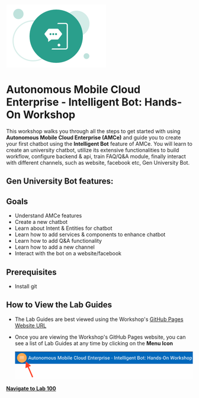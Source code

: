 ![](images/logo.png)  
# Autonomous Mobile Cloud Enterprise - Intelligent Bot: Hands-On Workshop

This workshop walks you through all the steps to get started with using **Autonomous Mobile Cloud Enterprise (AMCe)** and guide you to create your first chatbot using the **Intelligent Bot** feature of AMCe. You will learn to create an university chatbot, utilize its extensive functionalities to build workflow, configure backend & api, train FAQ/Q&A module, finally interact with different channels, such as website, facebook etc, Gen University Bot. 

## Gen University Bot features:


## Goals
- Understand AMCe features
- Create a new chatbot
- Learn about Intent & Entities for chatbot
- Learn how to add services & components to enhance chatbot
- Learn how to add Q&A functionality
- Learn how to add a new channel
- Interact with the bot on a website/facebook

## Prerequisites
- Install git

## How to View the Lab Guides

- The Lab Guides are best viewed using the Workshop's [GitHub Pages Website URL](https://github.com/restonappdev/Oracle-University-Workshop/blob/master/README.md) 


- Once you are viewing the Workshop's GitHub Pages website, you can see a list of Lab Guides at any time by clicking on the **Menu Icon**

    ![](images/WorkshopMenu.png)  

**[Navigate to Lab 100](Lab100.md)**
